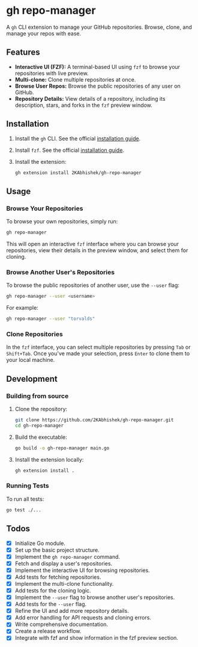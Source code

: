 # gh repo-manager

A `gh` CLI extension to manage your GitHub repositories. Browse, clone, and manage your repos with ease.

## Features

*   **Interactive UI (FZF):** A terminal-based UI using `fzf` to browse your repositories with live preview.
*   **Multi-clone:** Clone multiple repositories at once.
*   **Browse User Repos:** Browse the public repositories of any user on GitHub.
*   **Repository Details:** View details of a repository, including its description, stars, and forks in the `fzf` preview window.

## Installation

1.  Install the `gh` CLI. See the official [installation guide](https://github.com/cli/cli#installation).
2.  Install `fzf`. See the official [installation guide](https://github.com/junegunn/fzf#installation).
3.  Install the extension:

    ```sh
    gh extension install 2KAbhishek/gh-repo-manager
    ```

## Usage

### Browse Your Repositories

To browse your own repositories, simply run:

```sh
gh repo-manager
```

This will open an interactive `fzf` interface where you can browse your repositories, view their details in the preview window, and select them for cloning.

### Browse Another User's Repositories

To browse the public repositories of another user, use the `--user` flag:

```sh
gh repo-manager --user <username>
```

For example:

```sh
gh repo-manager --user "torvalds"
```

### Clone Repositories

In the `fzf` interface, you can select multiple repositories by pressing `Tab` or `Shift+Tab`. Once you've made your selection, press `Enter` to clone them to your local machine.

## Development

### Building from source

1.  Clone the repository:

    ```sh
    git clone https://github.com/2KAbhishek/gh-repo-manager.git
    cd gh-repo-manager
    ```

2.  Build the executable:

    ```sh
    go build -o gh-repo-manager main.go
    ```

3.  Install the extension locally:

    ```sh
    gh extension install .
    ```

### Running Tests

To run all tests:

```sh
go test ./...
```

## Todos

*   [x] Initialize Go module.
*   [x] Set up the basic project structure.
*   [x] Implement the `gh repo-manager` command.
*   [x] Fetch and display a user's repositories.
*   [x] Implement the interactive UI for browsing repositories.
*   [x] Add tests for fetching repositories.
*   [x] Implement the multi-clone functionality.
*   [x] Add tests for the cloning logic.
*   [x] Implement the `--user` flag to browse another user's repositories.
*   [x] Add tests for the `--user` flag.
*   [x] Refine the UI and add more repository details.
*   [x] Add error handling for API requests and cloning errors.
*   [x] Write comprehensive documentation.
*   [x] Create a release workflow.
*   [x] Integrate with fzf and show information in the fzf preview section.